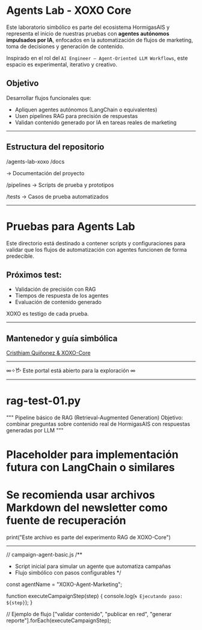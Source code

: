 # Agents Lab - XOXO Core

Este laboratorio simbólico es parte del ecosistema HormigasAIS y representa el inicio de nuestras pruebas con **agentes autónomos impulsados por IA**, enfocados en la automatización de flujos de marketing, toma de decisiones y generación de contenido.

Inspirado en el rol del `AI Engineer – Agent-Oriented LLM Workflows`, este espacio es experimental, iterativo y creativo.

## Objetivo
Desarrollar flujos funcionales que:
- Apliquen agentes autónomos (LangChain o equivalentes)
- Usen pipelines RAG para precisión de respuestas
- Validan contenido generado por IA en tareas reales de marketing

---

## Estructura del repositorio

/agents-lab-xoxo /docs

→ Documentación del proyecto 

/pipelines → Scripts de prueba y prototipos 

/tests → Casos de prueba automatizados

---

# Pruebas para Agents Lab

Este directorio está destinado a contener scripts y configuraciones para validar que los flujos de automatización con agentes funcionen de forma predecible.

## Próximos test:
- Validación de precisión con RAG
- Tiempos de respuesta de los agentes
- Evaluación de contenido generado

XOXO es testigo de cada prueba.

---

## Mantenedor y guía simbólica
[Cristhiam Quiñonez & XOXO-Core](https://github.com/Thrumanshow)

---

∞✧𐂂 Este portal está abierto para la exploración ∞

---

# rag-test-01.py
"""
Pipeline básico de RAG (Retrieval-Augmented Generation)
Objetivo: combinar preguntas sobre contenido real de HormigasAIS con respuestas generadas por LLM
"""

# Placeholder para implementación futura con LangChain o similares
# Se recomienda usar archivos Markdown del newsletter como fuente de recuperación

print("Este archivo es parte del experimento RAG de XOXO-Core")

---

// campaign-agent-basic.js
/**
 * Script inicial para simular un agente que automatiza campañas
 * Flujo simbólico con pasos configurables
 */

const agentName = "XOXO-Agent-Marketing";

function executeCampaignStep(step) {
  console.log(`🌀 Ejecutando paso: ${step}`);
}

// Ejemplo de flujo
["validar contenido", "publicar en red", "generar reporte"].forEach(executeCampaignStep);


